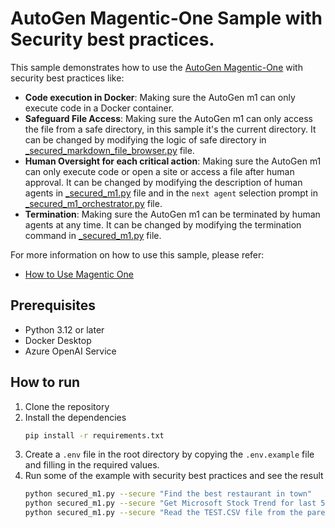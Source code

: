 # AutoGen Magentic-One Sample with Security best practices.


This sample demonstrates how to use the [AutoGen Magentic-One]((https://microsoft.github.io/autogen/stable/user-guide/agentchat-user-guide/magentic-one.html)) with security best practices like:

- **Code execution in Docker**: Making sure the AutoGen m1 can only execute code in a Docker container.
- **Safeguard File Access**: Making sure the AutoGen m1 can only access the file from a safe directory, in this sample it's the current directory. It can be changed by modifying the logic of safe directory in [_secured_markdown_file_browser.py](./overwrites/_secured_markdown_file_browser.py) file.
- **Human Oversight for each critical action**: Making sure the AutoGen m1 can only execute code or open a site or access a file after human approval. It can be changed by modifying the description of human agents in [_secured_m1.py](./overwrites/_secured_m1.py) file and in the `next agent` selection prompt in [_secured_m1_orchestrator.py](./overwrites/_secured_m1_orchestrator.py) file.
- **Termination**: Making sure the AutoGen m1 can be terminated by human agents at any time. It can be changed by modifying the termination command in [_secured_m1.py](./overwrites/_secured_m1.py) file.

For more information on how to use this sample, please refer:

- [How to Use Magentic One](https://github.com/microsoft/autogen/tree/main/python/packages/magentic-one-cli)


## Prerequisites

- Python 3.12 or later
- Docker Desktop
- Azure OpenAI Service

## How to run

1. Clone the repository
1. Install the dependencies
   ```bash
   pip install -r requirements.txt
   ```
1. Create a `.env` file in the root directory by copying the `.env.example` file and filling in the required values.
1. Run some of the example with security best practices and see the result
   ```bash
   python secured_m1.py --secure "Find the best restaurant in town"
   python secured_m1.py --secure "Get Microsoft Stock Trend for last 5 years and plot the graph"
   python secured_m1.py --secure "Read the TEST.CSV file from the parent directory and summarize the content"
   ```